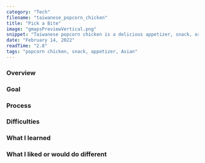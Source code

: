 ```yaml
---
category: "Tech"
filename: "taiwanese_popcorn_chicken"
title: "Pick a Bite"
image: "gmapsPreviewVertical.png"
snippet: "Taiwanese popcorn chicken is a delicious appetizer, snack, or even protein. Served as inexpensive street food at night markets in Taiwan, the crispy and savory delicacy is often served as a pricey appetizer in America. After purchasing overpriced Taiwanese popcorn chicken multiple times, I finally decided enough was enough and attempted to make my own. I cooked the NY Times recipe more than a handful of times and this was my experience."
date: "February 14, 2022"
readTime: "2.8"
tags: "popcorn chicken, snack, appetizer, Asian"
---
```


### Overview

### Goal

### Process

### Difficulties

### What I learned

### What I liked or would do different
